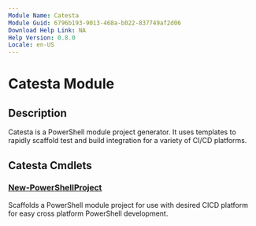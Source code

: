 ```yaml
---
Module Name: Catesta
Module Guid: 6796b193-9013-468a-b022-837749af2d06
Download Help Link: NA
Help Version: 0.8.0
Locale: en-US
---
```


# Catesta Module
## Description
Catesta is a PowerShell module project generator. It uses templates to rapidly scaffold test and build integration for a variety of CI/CD platforms.

## Catesta Cmdlets
### [New-PowerShellProject](New-PowerShellProject.md)
Scaffolds a PowerShell module project for use with desired CICD platform for easy cross platform PowerShell development.



